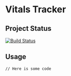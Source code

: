 # Vitals Tracker

## Project Status

[![Build Status](https://travis-ci.org/s-morgan-jeffries/vitals-tracker.svg?branch=master)](https://travis-ci.org/s-morgan-jeffries/vitals-tracker)

## Usage

```
// Here is some code
```